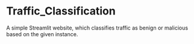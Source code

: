 # Traffic_Classification
A simple Streamlit website, which classifies traffic as benign or malicious based on the given instance.
